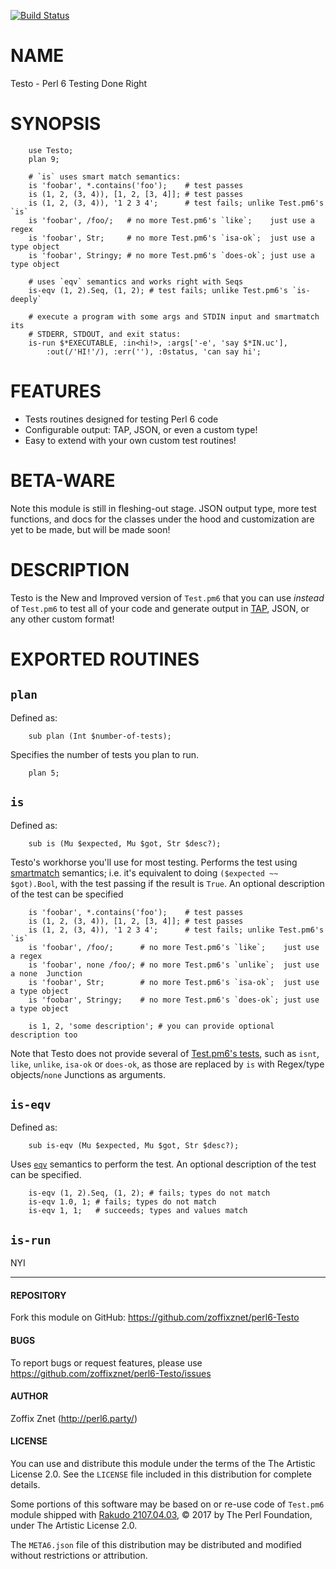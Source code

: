 [![Build Status](https://travis-ci.org/zoffixznet/perl6-Testo.svg)](https://travis-ci.org/zoffixznet/perl6-Testo)

# NAME

Testo - Perl 6 Testing Done Right

# SYNOPSIS

```perl6
    use Testo;
    plan 9;

    # `is` uses smart match semantics:
    is 'foobar', *.contains('foo');    # test passes
    is (1, 2, (3, 4)), [1, 2, [3, 4]]; # test passes
    is (1, 2, (3, 4)), '1 2 3 4';      # test fails; unlike Test.pm6's `is`
    is 'foobar', /foo/;   # no more Test.pm6's `like`;    just use a regex
    is 'foobar', Str;     # no more Test.pm6's `isa-ok`;  just use a type object
    is 'foobar', Stringy; # no more Test.pm6's `does-ok`; just use a type object

    # uses `eqv` semantics and works right with Seqs
    is-eqv (1, 2).Seq, (1, 2); # test fails; unlike Test.pm6's `is-deeply`

    # execute a program with some args and STDIN input and smartmatch its
    # STDERR, STDOUT, and exit status:
    is-run $*EXECUTABLE, :in<hi!>, :args['-e', 'say $*IN.uc'],
        :out(/'HI!'/), :err(''), :0status, 'can say hi';
```

# FEATURES

- Tests routines designed for testing Perl 6 code
- Configurable output: TAP, JSON, or even a custom type!
- Easy to extend with your own custom test routines!

# BETA-WARE

Note this module is still in fleshing-out stage. JSON output type, more
test functions, and docs for the classes under the hood and customization
are yet to be made, but will be made soon!

# DESCRIPTION

Testo is the New and Improved version of `Test.pm6` that you can use
*instead* of `Test.pm6` to test all of your code and generate output in
[TAP](https://testanything.org/tap-specification.html),
JSON, or any other custom format!

# EXPORTED ROUTINES

## `plan`

Defined as:

```perl6
    sub plan (Int $number-of-tests);
```

Specifies the number of tests you plan to run.

```perl6
    plan 5;
```

## `is`

Defined as:

```perl6
    sub is (Mu $expected, Mu $got, Str $desc?);
```

Testo's workhorse you'll use for most testing. Performs the test using
[smartmatch](https://docs.perl6.org/routine/~~.html) semantics; i.e. it's
equivalent to doing `($expected ~~ $got).Bool`, with the test passing if the
result is `True`. An optional description of the test can be specified

```perl6
    is 'foobar', *.contains('foo');    # test passes
    is (1, 2, (3, 4)), [1, 2, [3, 4]]; # test passes
    is (1, 2, (3, 4)), '1 2 3 4';      # test fails; unlike Test.pm6's `is`
    is 'foobar', /foo/;      # no more Test.pm6's `like`;    just use a regex
    is 'foobar', none /foo/; # no more Test.pm6's `unlike`;  just use a none  Junction
    is 'foobar', Str;        # no more Test.pm6's `isa-ok`;  just use a type object
    is 'foobar', Stringy;    # no more Test.pm6's `does-ok`; just use a type object

    is 1, 2, 'some description'; # you can provide optional description too
```

Note that Testo does not provide several of [Test.pm6's
tests](https://docs.perl6.org/language/testing), such as `isnt`, `like`,
`unlike`, `isa-ok` or `does-ok`, as those are replaced by `is` with Regex/type
objects/`none` Junctions as arguments.

## `is-eqv`

Defined as:

```perl6
    sub is-eqv (Mu $expected, Mu $got, Str $desc?);
```

Uses [`eqv`](https://docs.perl6.org/routine/eqv) semantics to perform the test.
An optional description of the test can be specified.

```perl6
    is-eqv (1, 2).Seq, (1, 2); # fails; types do not match
    is-eqv 1.0, 1; # fails; types do not match
    is-eqv 1, 1;   # succeeds; types and values match
```

## `is-run`

NYI

---

#### REPOSITORY

Fork this module on GitHub:
https://github.com/zoffixznet/perl6-Testo

#### BUGS

To report bugs or request features, please use
https://github.com/zoffixznet/perl6-Testo/issues

#### AUTHOR

Zoffix Znet (http://perl6.party/)

#### LICENSE

You can use and distribute this module under the terms of the
The Artistic License 2.0. See the `LICENSE` file included in this
distribution for complete details.

Some portions of this software may be based on or re-use code
of `Test.pm6` module shipped with
[Rakudo 2107.04.03](http://rakudo.org/downloads/rakudo/), © 2017 by The Perl
Foundation, under The Artistic License 2.0.

The `META6.json` file of this distribution may be distributed and modified
without restrictions or attribution.
